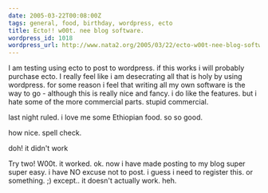 ```yaml
---
date: 2005-03-22T00:08:00Z
tags: general, food, birthday, wordpress, ecto
title: Ecto!! w00t. nee blog software.
wordpress_id: 1018
wordpress_url: http://www.nata2.org/2005/03/22/ecto-w00t-nee-blog-software/
---
```


I am testing using ecto to post to wordpress. if this works i will probably purchase ecto. I really feel like i am desecrating all that is holy by using wordpress. for some reason i feel that writing all my own software is the way to go - although this is really nice and fancy. i do like the features. but i hate some of the more commercial parts. stupid commercial. 

last night ruled. i love me some Ethiopian food. so so good. 

how nice. spell check.

doh! it didn't work

Try two! W00t. it worked. ok. now i have made posting to my blog super super easy. i have NO excuse not to post. i guess i need to register this. or something. ;) except.. it doesn't actually work. heh. 
